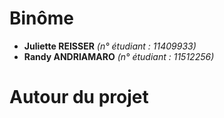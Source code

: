 # Binôme

- **Juliette REISSER** *(n° étudiant : 11409933)*
- **Randy ANDRIAMARO** *(n° étudiant : 11512256)*

# Autour du projet

